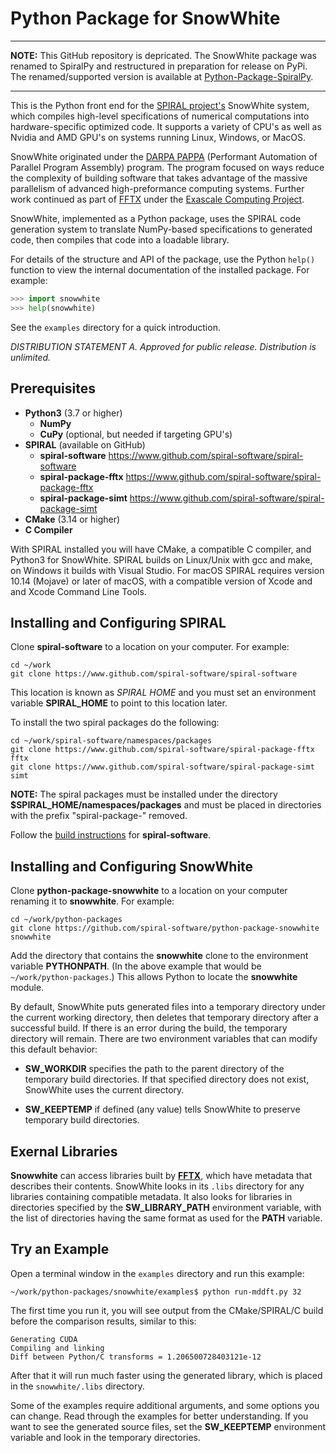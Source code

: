 Python Package for SnowWhite
============================

---

**NOTE:** This GitHub repository is depricated.  The SnowWhite package was renamed to SpiralPy and restructured in preparation for release on PyPi.  The renamed/supported version is available at [Python-Package-SpiralPy](https://www.github.com/spiral-software/python-package-spiralpy).

---

This is the Python front end for the [SPIRAL project's](http://www.spiral.net) SnowWhite system, which compiles high-level specifications of numerical computations into hardware-specific optimized code.  It supports a variety of CPU's as well as Nvidia and AMD GPU's on systems running Linux, Windows, or MacOS.

SnowWhite originated under the [DARPA PAPPA](https://www.darpa.mil/program/performant-automation-of-parallel-program-assembly) (Performant Automation of Parallel Program Assembly) program.  The program focused on ways reduce the complexity of building software that takes advantage of the massive parallelism of advanced high-preformance computing systems.  Further work continued as part of [FFTX](http://www.spiral.net/software/fftx.html) under the [Exascale Computing Project](https://www.exascaleproject.org/).

SnowWhite, implemented as a Python package, uses the SPIRAL code generation system to translate NumPy-based specifications to generated code, then compiles that code into a loadable library.

For details of the structure and API of the package, use the Python `help()` function to view the 
internal documentation of the installed package.  For example:

```python console
>>> import snowwhite
>>> help(snowwhite)
```

See the `examples` directory for a quick introduction.

*DISTRIBUTION STATEMENT A.  Approved for public release.  Distribution is unlimited.*

## Prerequisites

- **Python3** (3.7 or higher)
	- **NumPy**
	- **CuPy** (optional, but needed if targeting GPU's)
- **SPIRAL** (available on GitHub)
	- **spiral-software** https://www.github.com/spiral-software/spiral-software
	- **spiral-package-fftx** https://www.github.com/spiral-software/spiral-package-fftx
	- **spiral-package-simt** https://www.github.com/spiral-software/spiral-package-simt
- **CMake** (3.14 or higher)
- **C Compiler**

With SPIRAL installed you will have CMake, a compatible C compiler, and Python3 for SnowWhite.  SPIRAL builds on Linux/Unix with gcc and make, on Windows it builds with Visual Studio.  For macOS SPIRAL requires version 10.14 (Mojave) or later of macOS, with a compatible version of Xcode and
and Xcode Command Line Tools. 


## Installing and Configuring SPIRAL

Clone **spiral-software** to a location on your computer.  For example:
```shell
cd ~/work
git clone https://www.github.com/spiral-software/spiral-software
```
This location is known as *SPIRAL HOME* and you must set an environment variable
**SPIRAL_HOME** to point to this location later.

To install the two spiral packages do the following:
```shell
cd ~/work/spiral-software/namespaces/packages
git clone https://www.github.com/spiral-software/spiral-package-fftx fftx
git clone https://www.github.com/spiral-software/spiral-package-simt simt
```
**NOTE:** The spiral packages must be installed under the directory
**$SPIRAL_HOME/namespaces/packages** and must be placed in directories with the
prefix "spiral-package-" removed. 

Follow the [build instructions](https://github.com/spiral-software/spiral-software/blob/master/README.md) for **spiral-software**.


## Installing and Configuring SnowWhite

Clone **python-package-snowwhite** to a location on your computer renaming it to **snowwhite**.  For example:
```shell
cd ~/work/python-packages
git clone https://github.com/spiral-software/python-package-snowwhite snowwhite
```

Add the directory that contains the **snowwhite** clone to the environment variable **PYTHONPATH**.  (In the above example that would be ```~/work/python-packages```.)  This allows Python to locate the **snowwhite** module.

By default, SnowWhite puts generated files into a temporary directory under the current working directory, then deletes that temporary directory after a successful build.  If there is an error during the build, the temporary directory will remain.  There are two environment variables that can modify this default behavior:

+ **SW_WORKDIR** specifies the path to the parent directory of the temporary build directories.  If that specified directory does not exist, SnowWhite uses the current directory.

+ **SW_KEEPTEMP** if defined (any value) tells SnowWhite to preserve temporary build directories.


## Exernal Libraries

**Snowwhite** can access libraries built by [**FFTX**](https://github.com/spiral-software/fftx), which have metadata that describes their contents.  SnowWhite looks in its ```.libs``` directory for any libraries containing compatible metadata.  It also looks for libraries in directories specified by the **SW_LIBRARY_PATH** environment variable, with the list of directories having the same format as used for the **PATH** variable.


## Try an Example

Open a terminal window in the ```examples``` directory and run this example:

```shell
~/work/python-packages/snowwhite/examples$ python run-mddft.py 32
```
The first time you run it, you will see output from the CMake/SPIRAL/C build before the comparison results,
similar to this:

```shell
Generating CUDA
Compiling and linking
Diff between Python/C transforms = 1.206500728403121e-12
```

After that it will run much faster using the generated library, which is placed in the ```snowwhite/.libs``` directory.

Some of the examples require additional arguments, and some options you can change.  Read through the examples for better understanding.  If you want to see the generated source files, set the **SW_KEEPTEMP** environment variable and look in the temporary directories.






